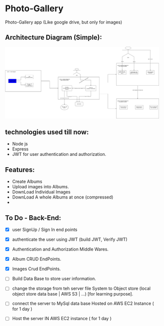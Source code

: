 # Photo-Gallery
Photo-Gallery app (Like google drive, but only for images)

## Architecture Diagram (Simple):
![Architecture_Diagram](https://github.com/Ahmed-Araby/Photo-Gallery/blob/master/dump/photo-gallery_Architecture_Diagram.png)


## technologies used till now:
* Node js
* Express
* JWT for user authentication and authorization.

## Features:
* Create Albums 
* Upload images into Albums.
* DownLoad Individual Images
* DownLoad A whole Albums at once (compressed)
* 

## To Do - Back-End:
- [X] user SignUp / Sign In end points
- [X] authenticate the user using JWT (build JWT, Verify JWT)
- [X] Authentication and Authorization Middle Wares.
- [X] Album CRUD EndPoints.
- [X] Images Crud EndPoints.  
- [ ] Build Data Base to store user information.
- [ ] change the storage from teh server file System to Object store (local object store data base | AWS S3 | ...) [for learning purpose].
- [ ] connect the server to MySql data base Hosted on AWS EC2 Instance ( for 1 day )
- [ ] Host the server IN AWS EC2 instance ( for 1 day )


